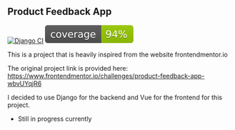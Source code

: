 ## Product Feedback App

[![Django CI](https://github.com/EclecticOwl/product-feedback-app/actions/workflows/djangoworkflow.yml/badge.svg?branch=main)](https://github.com/EclecticOwl/product-feedback-app/actions/workflows/djangoworkflow.yml)
![Coverage](./coverage.svg)


This is a project that is heavily inspired from the website frontendmentor.io

The original project link is provided here: https://www.frontendmentor.io/challenges/product-feedback-app-wbvUYqjR6

I decided to use Django for the backend and Vue for the frontend for this project.

- Still in progress currently